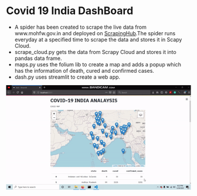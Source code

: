 # Covid 19 India DashBoard
<ul>
<li>A spider has been created to scrape the live data from www.mohfw.gov.in and deployed on <a href = 'https://scrapinghub.com/'>ScrapingHub</a>.The spider runs everyday at a specified time to scrape the data and stores it in Scapy Cloud.
<li>scrape_cloud.py gets the data from Scrapy Cloud and stores it into pandas data frame.
<li>maps.py uses the folium lib to create a map and adds a popup which has the information of death, cured and confirmed cases.
<li>dash.py uses streamlit to create a web app.
</ul>

![COVID-19 INDIA DASH BOARD](https://github.com/Harsh1347/Covid-19-India-DashBoard/blob/master/covid-dash.gif)
